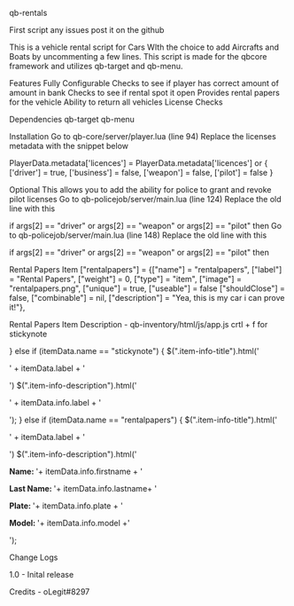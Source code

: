 qb-rentals

First script any issues post it on the github

This is a vehicle rental script for Cars WIth the choice to add Aircrafts and Boats by uncommenting a few lines. This script is made for the qbcore framework and utilizes qb-target and qb-menu.



Features
Fully Configurable
Checks to see if player has correct amount of amount in bank
Checks to see if rental spot it open
Provides rental papers for the vehicle
Ability to return all vehicles
License Checks

Dependencies
qb-target
qb-menu

Installation
Go to qb-core/server/player.lua (line 94) Replace the licenses metadata with the snippet below

PlayerData.metadata['licences'] = PlayerData.metadata['licences'] or {
        ['driver'] = true,
        ['business'] = false,
        ['weapon'] = false,
        ['pilot'] = false
}

Optional
This allows you to add the ability for police to grant and revoke pilot licenses Go to qb-policejob/server/main.lua (line 124) Replace the old line with this

if args[2] == "driver" or args[2] == "weapon" or args[2] == "pilot" then
Go to qb-policejob/server/main.lua (line 148) Replace the old line with this

if args[2] == "driver" or args[2] == "weapon" or args[2] == "pilot" then


Rental Papers Item
["rentalpapers"]         = {["name"] = "rentalpapers", 	["label"] = "Rental Papers", 	["weight"] = 0,         ["type"] = "item",      ["image"] = "rentalpapers.png", ["unique"] = true, 	    ["useable"] = false         ["shouldClose"] = false,        ["combinable"] = nil, 	["description"] = "Yea, this is my car i can prove it!"},


Rental Papers Item Description - qb-inventory/html/js/app.js crtl + f for stickynote

  } else if (itemData.name == "stickynote") {
           $(".item-info-title").html('<p>' + itemData.label + '</p>')
           $(".item-info-description").html('<p>' + itemData.info.label + '</p>');
       } else if (itemData.name == "rentalpapers") {
           $(".item-info-title").html('<p>' + itemData.label + '</p>')
           $(".item-info-description").html('<p><strong>Name: </strong><span>'+ itemData.info.firstname + '</span></p><p><strong>Last Name: </strong><span>'+ itemData.info.lastname+ '</span></p><p><strong>Plate: </strong><span>'+ itemData.info.plate + '<p><strong>Model: </strong><span>'+ itemData.info.model +'</span></p>');


Change Logs

1.0 - Inital release

Credits - oLegit#8297
